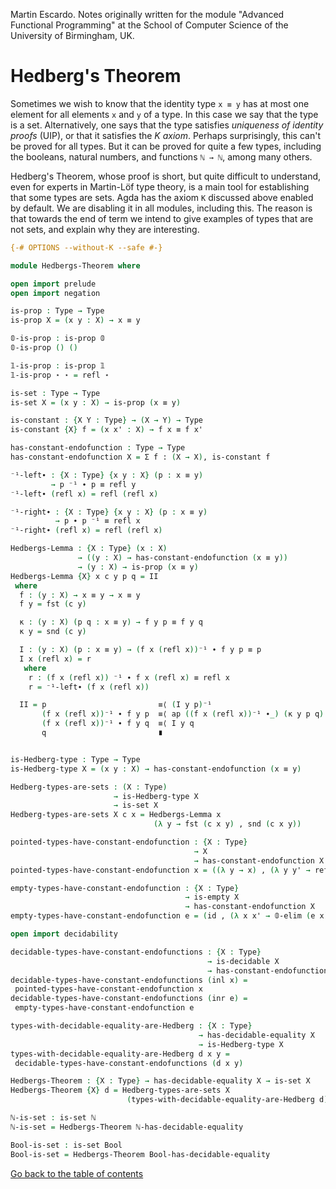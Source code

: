 
Martin Escardo.
Notes originally written for the module "Advanced Functional Programming"
at the School of Computer Science of the University of Birmingham, UK.


# Hedberg's Theorem

Sometimes we wish to know that the identity type `x ≡ y` has at most one element for all elements `x` and `y` of a type. In this case we say that the type is a set. Alternatively, one says that the type satisfies *uniqueness of identity proofs* (UIP), or that it satisfies the *K axiom*. Perhaps surprisingly, this can't be proved for all types. But it can be proved for quite a few types, including the booleans, natural numbers, and functions `ℕ → ℕ`, among many others.

Hedberg's Theorem, whose proof is short, but quite difficult to understand, even for experts in Martin-Löf type theory, is a main tool for establishing that some types are sets.
Agda has the axiom `K` discussed above enabled by default. We are disabling it in all modules, including this. The reason is that towards the end of term we intend to give examples of types that are not sets, and explain why they are interesting.

```agda
{-# OPTIONS --without-K --safe #-}

module Hedbergs-Theorem where

open import prelude
open import negation

is-prop : Type → Type
is-prop X = (x y : X) → x ≡ y

𝟘-is-prop : is-prop 𝟘
𝟘-is-prop () ()

𝟙-is-prop : is-prop 𝟙
𝟙-is-prop ⋆ ⋆ = refl ⋆

is-set : Type → Type
is-set X = (x y : X) → is-prop (x ≡ y)

is-constant : {X Y : Type} → (X → Y) → Type
is-constant {X} f = (x x' : X) → f x ≡ f x'

has-constant-endofunction : Type → Type
has-constant-endofunction X = Σ f ꞉ (X → X), is-constant f

⁻¹-left∙ : {X : Type} {x y : X} (p : x ≡ y)
         → p ⁻¹ ∙ p ≡ refl y
⁻¹-left∙ (refl x) = refl (refl x)

⁻¹-right∙ : {X : Type} {x y : X} (p : x ≡ y)
          → p ∙ p ⁻¹ ≡ refl x
⁻¹-right∙ (refl x) = refl (refl x)

Hedbergs-Lemma : {X : Type} (x : X)
               → ((y : X) → has-constant-endofunction (x ≡ y))
               → (y : X) → is-prop (x ≡ y)
Hedbergs-Lemma {X} x c y p q = II
 where
  f : (y : X) → x ≡ y → x ≡ y
  f y = fst (c y)

  κ : (y : X) (p q : x ≡ y) → f y p ≡ f y q
  κ y = snd (c y)

  I : (y : X) (p : x ≡ y) → (f x (refl x))⁻¹ ∙ f y p ≡ p
  I x (refl x) = r
   where
    r : (f x (refl x)) ⁻¹ ∙ f x (refl x) ≡ refl x
    r = ⁻¹-left∙ (f x (refl x))

  II = p                         ≡⟨ (I y p)⁻¹                          ⟩
       (f x (refl x))⁻¹ ∙ f y p  ≡⟨ ap ((f x (refl x))⁻¹ ∙_) (κ y p q) ⟩
       (f x (refl x))⁻¹ ∙ f y q  ≡⟨ I y q                              ⟩
       q                         ∎


is-Hedberg-type : Type → Type
is-Hedberg-type X = (x y : X) → has-constant-endofunction (x ≡ y)

Hedberg-types-are-sets : (X : Type)
                       → is-Hedberg-type X
                       → is-set X
Hedberg-types-are-sets X c x = Hedbergs-Lemma x
                                (λ y → fst (c x y) , snd (c x y))

pointed-types-have-constant-endofunction : {X : Type}
                                         → X
                                         → has-constant-endofunction X
pointed-types-have-constant-endofunction x = ((λ y → x) , (λ y y' → refl x))

empty-types-have-constant-endofunction : {X : Type}
                                       → is-empty X
                                       → has-constant-endofunction X
empty-types-have-constant-endofunction e = (id , (λ x x' → 𝟘-elim (e x)))

open import decidability

decidable-types-have-constant-endofunctions : {X : Type}
                                            → is-decidable X
                                            → has-constant-endofunction X
decidable-types-have-constant-endofunctions (inl x) =
 pointed-types-have-constant-endofunction x
decidable-types-have-constant-endofunctions (inr e) =
 empty-types-have-constant-endofunction e

types-with-decidable-equality-are-Hedberg : {X : Type}
                                          → has-decidable-equality X
                                          → is-Hedberg-type X
types-with-decidable-equality-are-Hedberg d x y =
 decidable-types-have-constant-endofunctions (d x y)

Hedbergs-Theorem : {X : Type} → has-decidable-equality X → is-set X
Hedbergs-Theorem {X} d = Hedberg-types-are-sets X
                          (types-with-decidable-equality-are-Hedberg d)

ℕ-is-set : is-set ℕ
ℕ-is-set = Hedbergs-Theorem ℕ-has-decidable-equality

Bool-is-set : is-set Bool
Bool-is-set = Hedbergs-Theorem Bool-has-decidable-equality
```

[Go back to the table of contents](https://martinescardo.github.io/HoTTEST-Summer-School/)
